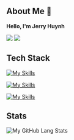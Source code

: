 ## About Me 👋 
**Hello, I'm Jerry Huynh**

[<img src="https://img.shields.io/badge/linkedin-%230077B5.svg?&style=for-the-badge&logo=linkedin&logoColor=white" />](https://www.linkedin.com/in/jerry-huynh/)
[<img src="https://img.shields.io/badge/gmail-EA4335?style=for-the-badge&logo=gmail&logoColor=white&logoSize=auto" />](mailto:jerry.sean.huynh@gmail.com)


## Tech Stack

[![My Skills](https://skillicons.dev/icons?i=java,js,typescript,python,kotlin,dart,c,cpp,html,css)](https://skillicons.dev)

[![My Skills](https://skillicons.dev/icons?i=spring,react,nextjs,tailwind,nodejs,sass)](https://skillicons.dev)

[![My Skills](https://skillicons.dev/icons?i=vscode,idea,git,github,jest,mysql,mongo)](https://skillicons.dev)


## **Stats**
![My GitHub Lang Stats](https://github-stats.agentbot.xyz/api/top-langs/?username=phamleduy04&theme=tokyonight&layout=compact)
